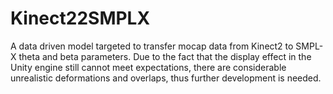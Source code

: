 # Kinect22SMPLX
A data driven model targeted  to transfer mocap data from Kinect2 to SMPL-X theta and beta parameters.
Due to the fact that the display effect in the Unity engine still cannot meet expectations, there are considerable unrealistic deformations and overlaps, 
thus further development is needed.
